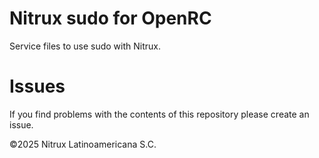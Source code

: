 # Nitrux sudo for OpenRC

Service files to use sudo with Nitrux.

# Issues
If you find problems with the contents of this repository please create an issue.

©2025 Nitrux Latinoamericana S.C.

